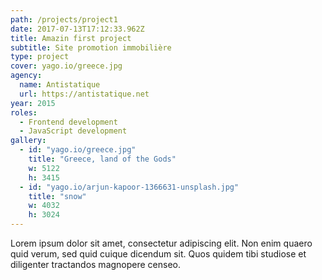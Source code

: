 ```yaml
---
path: /projects/project1
date: 2017-07-13T17:12:33.962Z
title: Amazin first project
subtitle: Site promotion immobilière
type: project
cover: yago.io/greece.jpg
agency:
  name: Antistatique
  url: https://antistatique.net
year: 2015
roles: 
  - Frontend development
  - JavaScript development
gallery:
  - id: "yago.io/greece.jpg"
    title: "Greece, land of the Gods"
    w: 5122
    h: 3415
  - id: "yago.io/arjun-kapoor-1366631-unsplash.jpg"
    title: "snow"
    w: 4032
    h: 3024
---
```


Lorem ipsum dolor sit amet, consectetur adipiscing elit. Non enim quaero quid verum, sed quid cuique dicendum sit. Quos quidem tibi studiose et diligenter tractandos magnopere censeo.